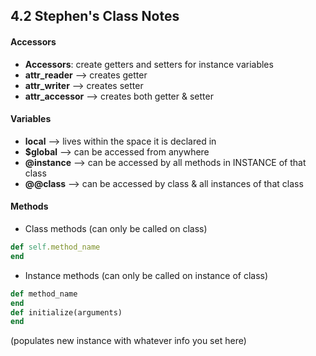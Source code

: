 ## 4.2 Stephen's Class Notes

#### Accessors

* **Accessors**: create getters and setters for instance variables
* **attr_reader** —> creates getter
* **attr_writer** —> creates setter
* **attr_accessor** —> creates both getter & setter

#### Variables

* **local** —> lives within the space it is declared in
* **$global** —> can be accessed from anywhere
* **@instance** —> can be accessed by all methods in INSTANCE of that class
* **@@class** —> can be accessed by class & all instances of that class

#### Methods

* Class methods (can only be called on class)

```ruby
def self.method_name
end
```

* Instance methods (can only be called on instance of class)

```ruby
def method_name
end
def initialize(arguments)
end
```
(populates new instance with whatever info you set here)
